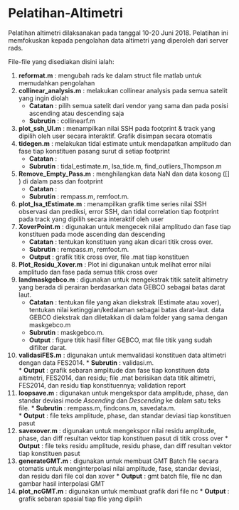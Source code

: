 # Pelatihan-Altimetri
Pelatihan altimetri dilaksanakan pada tanggal 10-20 Juni 2018. Pelatihan ini memfokuskan kepada pengolahan data altimetri yang diperoleh dari server rads.

File-file yang disediakan disini ialah:
1. **reformat.m** : mengubah rads ke dalam struct file matlab untuk memudahkan pengolahan
2. **collinear_analysis.m** : melakukan collinear analysis pada semua satelit yang ingin diolah
    *  **Catatan**  : pilih semua satelit dari vendor yang sama dan pada posisi ascending atau descending saja
    *  **Subrutin** : collinearf.m
3. **plot_ssh_UI.m** : menampilkan nilai SSH pada footprint & track yang dipilih oleh user secara interaktif. Grafik disimpan secara otomatis
4. **tidegen.m** : melakukan tidal estimate untuk mendapatkan amplitudo dan fase tiap konstituen pasang surut di setiap footprint
    *  **Catatan**  : 
    *  **Subrutin** : tidal_estimate.m, lsa_tide.m, find_outliers_Thompson.m 
5. **Remove_Empty_Pass.m** : menghilangkan data NaN dan data kosong ([] ) di dalam pass dan footprint
    *  **Catatan**  : 
    *  **Subrutin** : rempass.m, remfoot.m.
6. **plot_lsa_tEstimate.m** : menampilkan grafik time series nilai SSH observasi dan prediksi, error SSH, dan tidal correlation tiap footprint pada track yang dipilih secara interaktif oleh user
7. **XoverPoint.m** : digunakan untuk mengecek nilai amplitudo dan fase tiap konstituen pada mode ascending dan descending
    *  **Catatan**  : tentukan konstituen yang akan dicari titik cross over.
    *  **Subrutin** : rempass.m, remfoot.m.  
    *  **Output**   : grafik titik cross over, file .mat tiap konstituen
8.  **Plot_Residu_Xover.m** : Plot ini digunakan untuk melihat error nilai amplitudo dan fase pada semua titik cross over
9. **landmaskgebco.m** : digunakan untuk mengekstrak titik satelit altimetry yang berada di perairan berdasarkan data GEBCO sebagai batas darat laut.
    *  **Catatan**  : tentukan file yang akan diekstrak (Estimate atau xover), tentukan nilai ketinggian/kedalaman sebagai batas darat-laut. data GEBCO diekstrak dan diletakkan di dalam folder yang sama dengan maskgebco.m
    *  **Subrutin** : maskgebco.m.  
    *  **Output**   : figure titik hasil filter GEBCO, mat file titik yang sudah difilter darat.
10.  **validasiFES.m** : digunakan untuk memvalidasi konstituen data altimetri dengan data FES2014.
    *  **Subrutin** : validasi.m.  
    *  **Output**   : grafik sebaran amplitude dan fase tiap konstituen data altimetri, FES2014, dan residu; file .mat berisikan data titik altimetri, FES2014, dan residu tiap konstituennya; validation report
11.  **loopsave.m** : digunakan untuk mengekspor data amplitude, phase, dan standar deviasi mode _Ascending_ dan _Descending_ ke        dalam satu teks file.
    *  **Subrutin** : rempass.m, findcons.m, savedata.m.  
    *  **Output**   : file teks amplitude, phase, dan standar deviasi tiap konstituen pasut
12.  **savexover.m** : digunakan untuk mengekspor nilai residu amplitude, phase, dan diff resultan vektor tiap konstituen pasut di titik cross over
    *  **Output**   : file teks residu amplitude, residu phase, dan diff resultan vektor tiap konstituen pasut
13.  **generateGMT.m** : digunakan untuk membuat GMT Batch file secara otomatis untuk menginterpolasi nilai amplitude, fase, standar deviasi, dan residu dari file col dan xover
    *  **Output**   : gmt batch file, file nc dan gambar hasil interpolasi GMT
14.  **plot_ncGMT.m** : digunakan untuk membuat grafik dari file nc
    *  **Output**   : grafik sebaran spasial tiap file yang dipilih 
